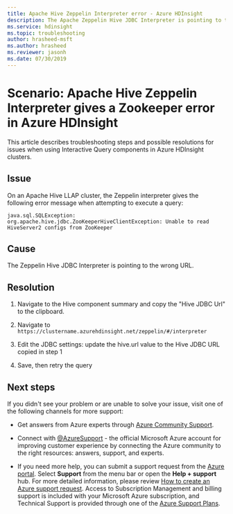 ```yaml
---
title: Apache Hive Zeppelin Interpreter error - Azure HDInsight
description: The Apache Zeppelin Hive JDBC Interpreter is pointing to the wrong URL in Azure HDInsight
ms.service: hdinsight
ms.topic: troubleshooting
author: hrasheed-msft
ms.author: hrasheed
ms.reviewer: jasonh
ms.date: 07/30/2019
---
```


# Scenario: Apache Hive Zeppelin Interpreter gives a Zookeeper error in Azure HDInsight

This article describes troubleshooting steps and possible resolutions for issues when using Interactive Query components in Azure HDInsight clusters.

## Issue

On an Apache Hive LLAP cluster, the Zeppelin interpreter gives the following error message when attempting to execute a query:

```
java.sql.SQLException: org.apache.hive.jdbc.ZooKeeperHiveClientException: Unable to read HiveServer2 configs from ZooKeeper
```

## Cause

The Zeppelin Hive JDBC Interpreter is pointing to the wrong URL.

## Resolution

1. Navigate to the Hive component summary and copy the "Hive JDBC Url" to the clipboard.

1. Navigate to `https://clustername.azurehdinsight.net/zeppelin/#/interpreter`

1. Edit the JDBC settings: update the hive.url value to the Hive JDBC URL copied in step 1

1. Save, then retry the query

## Next steps

If you didn't see your problem or are unable to solve your issue, visit one of the following channels for more support:

* Get answers from Azure experts through [Azure Community Support](https://azure.microsoft.com/support/community/).

* Connect with [@AzureSupport](https://twitter.com/azuresupport) - the official Microsoft Azure account for improving customer experience by connecting the Azure community to the right resources: answers, support, and experts.

* If you need more help, you can submit a support request from the [Azure portal](https://portal.azure.com/?#blade/Microsoft_Azure_Support/HelpAndSupportBlade/). Select **Support** from the menu bar or open the **Help + support** hub. For more detailed information, please review [How to create an Azure support request](../../azure-portal/supportability/how-to-create-azure-support-request.md). Access to Subscription Management and billing support is included with your Microsoft Azure subscription, and Technical Support is provided through one of the [Azure Support Plans](https://azure.microsoft.com/support/plans/).